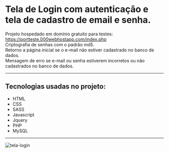 # Tela de Login com autenticação e tela de cadastro de email e senha.

Projeto hospedado em domínio gratuito para testes: https://portteste.000webhostapp.com/index.php <br />
Criptografia de senhas com o padrão md5. <br />
Retorno a página inicial se o e-mail não estiver cadastrado no banco de dados. <br />
Mensagem de erro se e-mail ou senha estiverem incorretos ou não cadastrados no banco de dados.
<hr>

## Tecnologias usadas no projeto:
* HTML
* CSS
* SASS
* Javascript
* Jquery
* PHP
* MySQL

<hr>

![tela-login](https://user-images.githubusercontent.com/52512005/175870897-3b719fed-3fd7-4ae1-8527-aef2789471b5.png)
